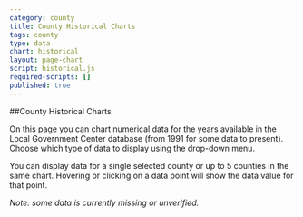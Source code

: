 ```yaml
---
category: county
title: County Historical Charts
tags: county
type: data
chart: historical
layout: page-chart
script: historical.js
required-scripts: []
published: true
---
```


##County Historical Charts

On this page you can chart numerical data for the years available in the Local Government Center database (from 1991 for some data to present). Choose which type of data to display using the drop-down menu.

You can display data for a single selected county or up to 5 counties in the same chart. Hovering or clicking on a data point will show the data value for that point.

*Note: some data is currently missing or unverified.*

